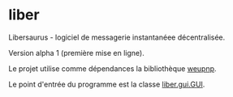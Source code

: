 # liber
Libersaurus - logiciel de messagerie instantanéee décentralisée.

Version alpha 1 (première mise en ligne).

Le projet utilise comme dépendances la bibliothèque [weupnp](https://github.com/bitletorg/weupnp).

Le point d'entrée du programme est la classe [liber.gui.GUI](https://github.com/notoraptor/liber/blob/master/src/liber/gui/GUI.java).
